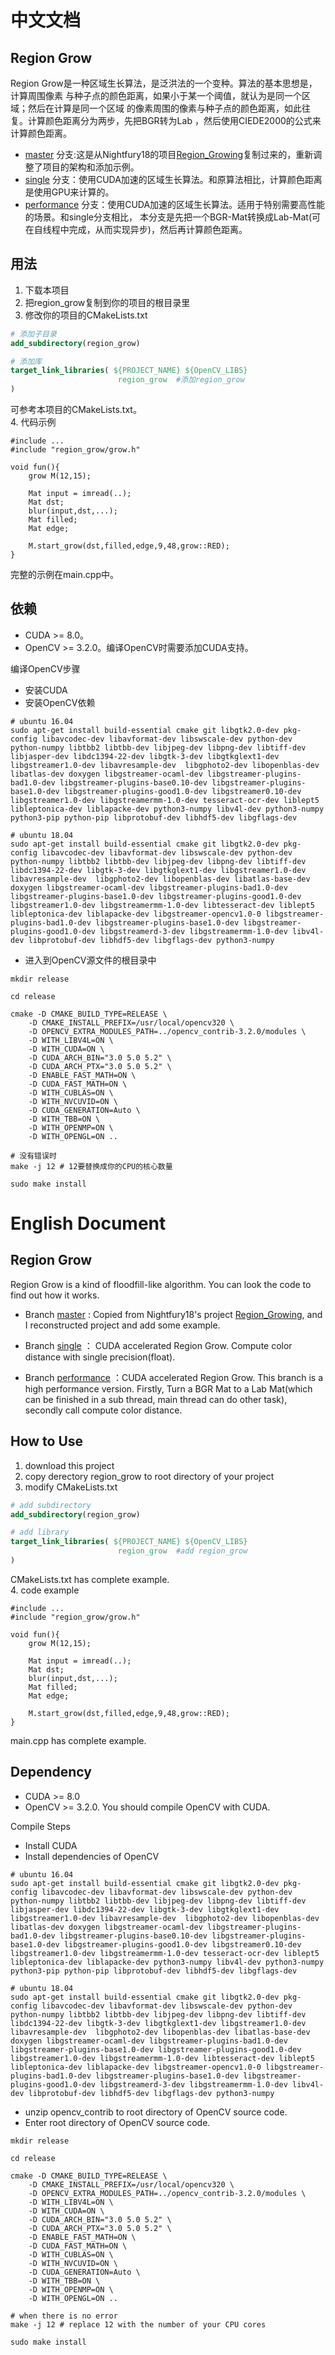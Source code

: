 # 中文文档
## Region Grow
Region Grow是一种区域生长算法，是泛洪法的一个变种。算法的基本思想是，计算周围像素
与种子点的颜色距离，如果小于某一个阈值，就认为是同一个区域；然后在计算是同一个区域
的像素周围的像素与种子点的颜色距离，如此往复。计算颜色距离分为两步，先把BGR转为Lab
，然后使用CIEDE2000的公式来计算颜色距离。
* [master](https://github.com/Mannix1994/Region_Growing/tree/master)
分支:这是从Nightfury18的项目[Region_Growing](https://github.com/Nightfury18/Region_Growing)复制过来的，重新调整了项目的架构和添加示例。
* [single](https://github.com/Mannix1994/Region_Growing/tree/single)
分支：使用CUDA加速的区域生长算法。和原算法相比，计算颜色距离是使用GPU来计算的。
* [performance](https://github.com/Mannix1994/Region_Growing/tree/performance)
分支：使用CUDA加速的区域生长算法。适用于特别需要高性能的场景。和single分支相比，
本分支是先把一个BGR-Mat转换成Lab-Mat(可在自线程中完成，从而实现异步)，然后再计算颜色距离。

## 用法
1. 下载本项目
2. 把region_grow复制到你的项目的根目录里
3. 修改你的项目的CMakeLists.txt
```cmake
# 添加子目录
add_subdirectory(region_grow)

# 添加库
target_link_libraries( ${PROJECT_NAME} ${OpenCV_LIBS} 
                        region_grow  #添加region_grow
)
```
可参考本项目的CMakeLists.txt。  
4. 代码示例
```
#include ...
#include "region_grow/grow.h"

void fun(){
    grow M(12,15);
    
    Mat input = imread(..);
    Mat dst;
    blur(input,dst,...);
    Mat filled;
    Mat edge;
    
    M.start_grow(dst,filled,edge,9,48,grow::RED);
}
```
完整的示例在main.cpp中。

## 依赖
* CUDA >= 8.0。
* OpenCV >= 3.2.0。编译OpenCV时需要添加CUDA支持。

编译OpenCV步骤
* 安装CUDA
* 安装OpenCV依赖
```
# ubuntu 16.04
sudo apt-get install build-essential cmake git libgtk2.0-dev pkg-config libavcodec-dev libavformat-dev libswscale-dev python-dev python-numpy libtbb2 libtbb-dev libjpeg-dev libpng-dev libtiff-dev libjasper-dev libdc1394-22-dev libgtk-3-dev libgtkglext1-dev libgstreamer1.0-dev libavresample-dev  libgphoto2-dev libopenblas-dev libatlas-dev doxygen libgstreamer-ocaml-dev libgstreamer-plugins-bad1.0-dev libgstreamer-plugins-base0.10-dev libgstreamer-plugins-base1.0-dev libgstreamer-plugins-good1.0-dev libgstreamer0.10-dev libgstreamer1.0-dev libgstreamermm-1.0-dev tesseract-ocr-dev liblept5 libleptonica-dev liblapacke-dev python3-numpy libv4l-dev python3-numpy python3-pip python-pip libprotobuf-dev libhdf5-dev libgflags-dev

# ubuntu 18.04
sudo apt-get install build-essential cmake git libgtk2.0-dev pkg-config libavcodec-dev libavformat-dev libswscale-dev python-dev python-numpy libtbb2 libtbb-dev libjpeg-dev libpng-dev libtiff-dev libdc1394-22-dev libgtk-3-dev libgtkglext1-dev libgstreamer1.0-dev libavresample-dev  libgphoto2-dev libopenblas-dev libatlas-base-dev doxygen libgstreamer-ocaml-dev libgstreamer-plugins-bad1.0-dev libgstreamer-plugins-base1.0-dev libgstreamer-plugins-good1.0-dev libgstreamer1.0-dev libgstreamermm-1.0-dev libtesseract-dev liblept5 libleptonica-dev liblapacke-dev libgstreamer-opencv1.0-0 libgstreamer-plugins-bad1.0-dev libgstreamer-plugins-base1.0-dev libgstreamer-plugins-good1.0-dev libgstreamerd-3-dev libgstreamermm-1.0-dev libv4l-dev libprotobuf-dev libhdf5-dev libgflags-dev python3-numpy
```
* 进入到OpenCV源文件的根目录中
```
mkdir release

cd release

cmake -D CMAKE_BUILD_TYPE=RELEASE \
	-D CMAKE_INSTALL_PREFIX=/usr/local/opencv320 \
	-D OPENCV_EXTRA_MODULES_PATH=../opencv_contrib-3.2.0/modules \
	-D WITH_LIBV4L=ON \
	-D WITH_CUDA=ON \
	-D CUDA_ARCH_BIN="3.0 5.0 5.2" \
	-D CUDA_ARCH_PTX="3.0 5.0 5.2" \
	-D ENABLE_FAST_MATH=ON \
	-D CUDA_FAST_MATH=ON \
	-D WITH_CUBLAS=ON \
	-D WITH_NVCUVID=ON \
	-D CUDA_GENERATION=Auto \
	-D WITH_TBB=ON \
	-D WITH_OPENMP=ON \
	-D WITH_OPENGL=ON ..
	
# 没有错误时
make -j 12 # 12要替换成你的CPU的核心数量

sudo make install
```

# English Document
## Region Grow
Region Grow is a kind of floodfill-like algorithm. You can look the code to find out 
how it works.
* Branch [master](https://github.com/Mannix1994/Region_Growing/tree/master)
: Copied from Nightfury18's project [Region_Growing](https://github.com/Nightfury18/Region_Growing),
and I reconstructed project and add some example.
* Branch [single](https://github.com/Mannix1994/Region_Growing/tree/single)
： CUDA accelerated Region Grow. Compute color distance with single precision(float).

* Branch [performance](https://github.com/Mannix1994/Region_Growing/tree/performance)
：CUDA accelerated Region Grow. This branch is a high performance version. Firstly,
Turn a BGR Mat to a Lab Mat(which can be finished in a sub thread, main thread 
can do other task), secondly call compute color distance.
## How to Use
1. download this project
2. copy derectory region_grow to root directory of your project
3. modify CMakeLists.txt
```cmake
# add subdirectory
add_subdirectory(region_grow)

# add library
target_link_libraries( ${PROJECT_NAME} ${OpenCV_LIBS} 
                        region_grow  #add region_grow
)
```
CMakeLists.txt has complete example.  
4. code example
```
#include ...
#include "region_grow/grow.h"

void fun(){
    grow M(12,15);
    
    Mat input = imread(..);
    Mat dst;
    blur(input,dst,...);
    Mat filled;
    Mat edge;
    
    M.start_grow(dst,filled,edge,9,48,grow::RED);
}
```
main.cpp has complete example.

## Dependency
* CUDA >= 8.0
* OpenCV >= 3.2.0. You should compile OpenCV with CUDA.

Compile Steps
* Install CUDA
* Install dependencies of OpenCV
```
# ubuntu 16.04
sudo apt-get install build-essential cmake git libgtk2.0-dev pkg-config libavcodec-dev libavformat-dev libswscale-dev python-dev python-numpy libtbb2 libtbb-dev libjpeg-dev libpng-dev libtiff-dev libjasper-dev libdc1394-22-dev libgtk-3-dev libgtkglext1-dev libgstreamer1.0-dev libavresample-dev  libgphoto2-dev libopenblas-dev libatlas-dev doxygen libgstreamer-ocaml-dev libgstreamer-plugins-bad1.0-dev libgstreamer-plugins-base0.10-dev libgstreamer-plugins-base1.0-dev libgstreamer-plugins-good1.0-dev libgstreamer0.10-dev libgstreamer1.0-dev libgstreamermm-1.0-dev tesseract-ocr-dev liblept5 libleptonica-dev liblapacke-dev python3-numpy libv4l-dev python3-numpy python3-pip python-pip libprotobuf-dev libhdf5-dev libgflags-dev

# ubuntu 18.04
sudo apt-get install build-essential cmake git libgtk2.0-dev pkg-config libavcodec-dev libavformat-dev libswscale-dev python-dev python-numpy libtbb2 libtbb-dev libjpeg-dev libpng-dev libtiff-dev libdc1394-22-dev libgtk-3-dev libgtkglext1-dev libgstreamer1.0-dev libavresample-dev  libgphoto2-dev libopenblas-dev libatlas-base-dev doxygen libgstreamer-ocaml-dev libgstreamer-plugins-bad1.0-dev libgstreamer-plugins-base1.0-dev libgstreamer-plugins-good1.0-dev libgstreamer1.0-dev libgstreamermm-1.0-dev libtesseract-dev liblept5 libleptonica-dev liblapacke-dev libgstreamer-opencv1.0-0 libgstreamer-plugins-bad1.0-dev libgstreamer-plugins-base1.0-dev libgstreamer-plugins-good1.0-dev libgstreamerd-3-dev libgstreamermm-1.0-dev libv4l-dev libprotobuf-dev libhdf5-dev libgflags-dev python3-numpy
```
* unzip opencv_contrib to root directory of OpenCV source code.
* Enter root directory of OpenCV source code.
```
mkdir release

cd release

cmake -D CMAKE_BUILD_TYPE=RELEASE \
	-D CMAKE_INSTALL_PREFIX=/usr/local/opencv320 \
	-D OPENCV_EXTRA_MODULES_PATH=../opencv_contrib-3.2.0/modules \
	-D WITH_LIBV4L=ON \
	-D WITH_CUDA=ON \
	-D CUDA_ARCH_BIN="3.0 5.0 5.2" \
	-D CUDA_ARCH_PTX="3.0 5.0 5.2" \
	-D ENABLE_FAST_MATH=ON \
	-D CUDA_FAST_MATH=ON \
	-D WITH_CUBLAS=ON \
	-D WITH_NVCUVID=ON \
	-D CUDA_GENERATION=Auto \
	-D WITH_TBB=ON \
	-D WITH_OPENMP=ON \
	-D WITH_OPENGL=ON ..
	
# when there is no error
make -j 12 # replace 12 with the number of your CPU cores

sudo make install
```
